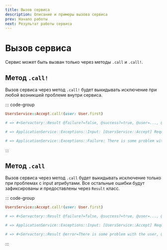 ```yaml
---
title: Вызов сервиса
description: Описание и примеры вызова сервиса
prev: Начало работы
next: Результат работы сервиса 
---
```


# Вызов сервиса

Сервис может быть вызван только через методы `.call` и `.call!`.

## Метод `.call!`

Вызов сервиса через метод `.call!` будет выкидывать исключение при любой возникшей проблеме внутри сервиса.

::: code-group

```ruby [Call]
UsersService::Accept.call!(user: User.first)
```

```ruby [Success]
# => #<Servactory::Result @failure?=false, @success?=true, @user=..., @user?=true>
```

```ruby [Failure]
# => ApplicationService::Exceptions::Input: [UsersService::Accept] Required input `user` is missing

# => ApplicationService::Exceptions::Failure: There is some problem with the user
```

:::

## Метод `.call`

Вызов сервиса через метод `.call` будет выкидывать исключение только при проблемах с input атрибутами.
Все остальные ошибки будут зафиксированы и предоставлены через `Result` класс.

::: code-group

```ruby [Call]
UsersService::Accept.call!(user: User.first)
```

```ruby [Success]
# => #<Servactory::Result @failure?=false, @success?=true, @user=..., @user?=true>
```

```ruby [Failure]
# => ApplicationService::Exceptions::Input: [UsersService::Accept] Required input `user` is missing

# => #<Servactory::Result @error=There is some problem with the user, @failure?=true, @success?=false>
```

:::
